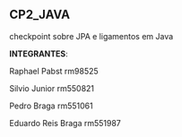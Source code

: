 ## CP2_JAVA
checkpoint sobre JPA e ligamentos em Java

**INTEGRANTES**:

Raphael Pabst rm98525

Silvio Junior rm550821

Pedro Braga rm551061

Eduardo Reis Braga rm551987
